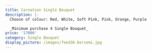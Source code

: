 ```yaml
---
title: Carnation Single Bouquet
description: |-
  Choose of colour: Red, White, Soft Pink, Pink, Orange, Purple

  _Minimum purchase 4 Single Bouquet_
price: '17000'
category: Single Bouquet
display_picture: /images/feed36-bersemi.jpg
---
```


